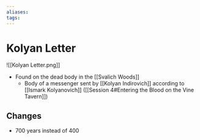 ```yaml
---
aliases: 
tags: 
---
```


# Kolyan Letter

![[Kolyan Letter.png]]

- Found on the dead body in the [[Svalich Woods]]
	- Body of a messenger sent by [[Kolyan Indirovich]] according to [[Ismark Kolyanovich]] ([[Session 4#Entering the Blood on the Vine Tavern]])

## Changes

- 700 years instead of 400